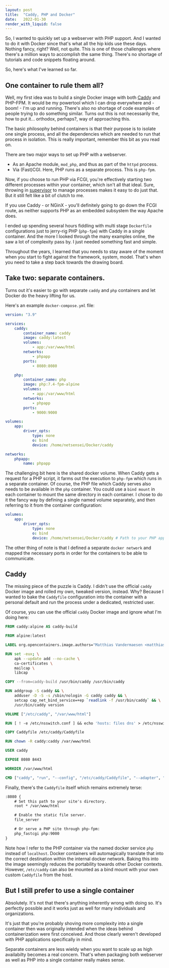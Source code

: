 ```yaml
---
layout: post
title:  "Caddy, PHP and Docker"
date:   2022-01-30
render_with_liquid: false
---
```

So, I wanted to quickly set up a webserver with PHP support. And I wanted to do it with
Docker since that's what all the hip kids use these days. Nothing fancy, right? Well, 
not quite. This is one of those challenges where there's a million ways to accomplish the same
thing. There's no shortage of tutorials and code snippets floating around.

So, here's what I've learned so far.

## One container to rule them all?

Well, my first idea was to build a single Docker image with both [Caddy](https://caddyserver.com/) 
and PHP-FPM. It would be my powertool which I can drop everywhere and - boom! - I'm up and running.
There's also no shortage of code examples of people trying to do something similar. Turns out this 
is not necessarily the, how to put it... orthodox, perhaps?, way of approaching this.

The basic philosophy behind containers is that their purpose is to isolate one single  process, 
and all the dependencies which are needed to run that process in isolation. This is really 
important, remember this bit as you read on.

There are two major ways to set up PHP with a webserver. 

* As an Apache module, `mod_php`, and thus as part of the `httpd` process.
* Via (Fast)CGI. Here, PHP runs as a separate process. This is `php-fpm`.

Now, if you choose to run PHP via FCGI, you're effectively starting two different processes
within your container, which isn't all that ideal. Sure, throwing in [supervisor](http://supervisord.org/)
to manage processes makes it easy to do just that. But it still felt like a bit of clutch to me.

If you use Caddy - or NGinX - you'll definitely going to go down the FCGI route, as neither supports
PHP as an embedded subsystem the way Apache does.

I ended up spending several hours fiddling with multi stage `Dockerfile` configurations just to jerry-rig
PHP (`php-fpm`) with Caddy in a single container. And the more I looked through the many examples 
online, the saw a lot of complexity pass by. I just needed something fast and simple.

Throughout the years, I learned that you needs to stay aware of the moment when you start to fight 
against the framework, system, model. That's when you need to take a step back towards the drawing board.

## Take two: separate containers.

Turns out it's easier to go with separate `caddy` and `php` containers and let Docker do the heavy 
lifting for us.

Here's an example `docker-compose.yml` file:

```yml
version: "3.9"

services:
    caddy:
        container_name: caddy
        image: caddy:latest
        volumes:
            - app:/var/www/html
        networks:
            - phpapp
        ports:
            - 8080:8080

    php:
        container_name: php
        image: php:7.4-fpm-alpine
        volumes:
            - app:/var/www/html
        networks:
            - phpapp
        ports:
            - 9000:9000

volumes:
    app:
        driver_opts:
            type: none
            o: bind
            device: /home/netsensei/Docker/caddy

networks:
    phpapp:
        name: phpapp
```

The challenging bit here is the shared docker volume. When Caddy gets a request for a
PHP script, it farms out the execution to `php-fpm` which runs in a separate container. 
Of course, the PHP file which Caddy serves also needs to be available in the `php` container.
You could use a `bind mount` in each container to mount the same directory in each container.
I chose to do it the fancy way by defining a single named volume separately, and then referring
to it from the container configuration:

```yml
volumes:
    app:
        driver_opts:
            type: none
            o: bind
            device: /home/netsensei/Docker/caddy # Path to your PHP application
```

The other thing of note is that I defined a separate `docker network` and mapped the necessary
ports in order for the containers to be able to communicate.

## Caddy

The missing piece of the puzzle is Caddy. I didn't use the official `caddy` Docker image and 
rolled my own, tweaked version, instead. Why? Because I wanted to bake the `Caddyfile` 
configuration into the container with a personal default and run the process under a 
dedicated, restricted user.

Of course, you can use the official `caddy` Docker image and ignore what I'm doing here:

```Dockerfile
FROM caddy:alpine AS caddy-build

FROM alpine:latest

LABEL org.opencontainers.image.authors="Matthias Vandermaesen <matthias@colada.be>"

RUN set -eux; \
	apk --update add --no-cache \
	ca-certificates \
	mailcap \
	libcap

COPY --from=caddy-build /usr/bin/caddy /usr/bin/caddy

RUN addgroup -S caddy && \
    adduser -D -S -s /sbin/nologin -G caddy caddy && \
    setcap cap_net_bind_service=+ep `readlink -f /usr/bin/caddy` && \
    /usr/bin/caddy version

VOLUME ["/etc/caddy", "/var/www/html"]

RUN [ ! -e /etc/nsswitch.conf ] && echo 'hosts: files dns' > /etc/nsswitch.conf

COPY Caddyfile /etc/caddy/Caddyfile

RUN chown -R caddy:caddy /var/www/html

USER caddy

EXPOSE 8080 8443

WORKDIR /var/www/html

CMD ["caddy", "run", "--config", "/etc/caddy/Caddyfile", "--adapter", "caddyfile"]
```

Finally, there's the `Caddyfile` itself which remains extremely terse:

```txt
:8080 {
	# Set this path to your site's directory.
	root * /var/www/html

	# Enable the static file server.
	file_server

	# Or serve a PHP site through php-fpm:
	php_fastcgi php:9000
}
```

Note how I refer to the PHP container via the named docker service `php` instead of
`localhost`. Docker containers will automagically translate that into the correct 
destination within the internal docker network. Baking this into the image seemingly
reduces the portability towards other Docker contexts. However, `/etc/caddy` can also
be mounted as a bind mount with your own custom `Caddyfile` from the host.

## But I still prefer to use a single container

Absolutely. It's not that there's anything inherently wrong with doing so. It's 
perfectly possible and it works just as well for many individuals and organizations.

It's just that you're probably shoving more complexity into a single container then
was originally intended when the ideas behind containerization were first conceived.
And those clearly weren't developed with PHP applications specifically in mind.

Separate containers are less wieldy when you want to scale up as high availabilty
becomes a real concern. That's when packaging both webserver as well as PHP into a 
single container really makes sense.

